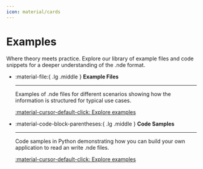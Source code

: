 ```yaml
---
icon: material/cards
---
```


# Examples 

Where theory meets practice. Explore our library of example files and code snippets for a deeper understanding of the .nde format.

<div class="grid cards" markdown>

-   :material-file:{ .lg .middle } __Example Files__

    ---

    Examples of .nde files for different scenarios showing how the information is structured for typical use cases. 

    [:material-cursor-default-click: Explore examples](example-files/index.md)

-   :material-code-block-parentheses:{ .lg .middle } __Code Samples__

    ---

    Code samples in Python demonstrating how you can build your own application to read an write .nde files. 

    [:material-cursor-default-click: Explore examples](code-samples/index.md)


</div>